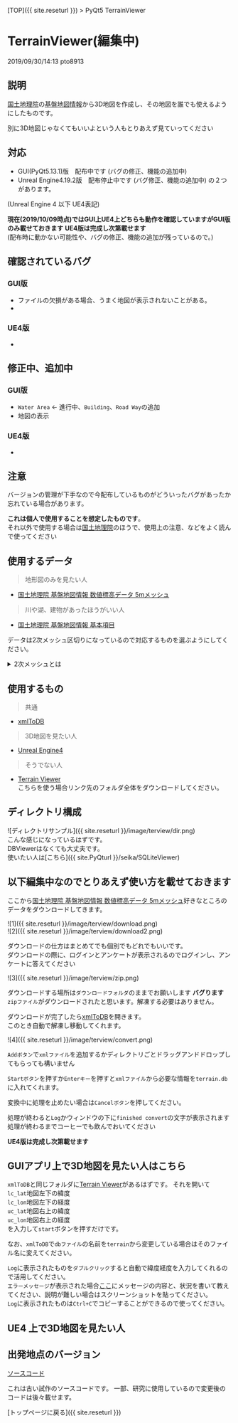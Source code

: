 [TOP]({{ site.reseturl }}) > PyQt5 TerrainViewer

# TerrainViewer(編集中)
2019/09/30/14:13 pto8913

## 説明
[国土地理院](https://www.gsi.go.jp/)の[基盤地図情報](https://www.gsi.go.jp/kiban/index.html)から3D地図を作成し、その地図を誰でも使えるようにしたものです。<br>

別に3D地図じゃなくてもいいよという人もとりあえず見ていってください<br>

## 対応
* GUI(PyQt5.13.1)版　配布中です (バグの修正、機能の追加中)
* Unreal Engine4.19.2版　配布停止中です (バグ修正、機能の追加中)
の２つがあります。

(Unreal Engine 4 以下 UE4表記)

__現在(2019/10/09時点)ではGUI上UE4上どちらも動作を確認していますがGUI版のみ載せておきます__
__UE4版は完成し次第載せます__<br>
(配布時に動かない可能性や、バグの修正、機能の追加が残っているので。)

## 確認されているバグ

### GUI版
* ファイルの欠損がある場合、うまく地図が表示されないことがある。
* 

### UE4版
*

## 修正中、追加中

### GUI版
* `Water Area` <- 進行中、`Building`、`Road Way`の追加 
* 地図の表示

### UE4版
*

## 注意
バージョンの管理が下手なので今配布しているものがどういったバグがあったか忘れている場合があります。

__これは個人で使用することを想定したものです__。<br>
それ以外で使用する場合は[国土地理院](https://www.gsi.go.jp/)のほうで、使用上の注意、などをよく読んで使ってください

## 使用するデータ
> 地形図のみを見たい人
* [国土地理院 基盤地図情報 数値標高データ 5mメッシュ](https://fgd.gsi.go.jp/download/menu.php) <br>
> 川や湖、建物があったほうがいい人
* [国土地理院 基盤地図情報 基本項目](https://fgd.gsi.go.jp/download/menu.php) <br>

データは2次メッシュ区切りになっているので対応するものを選ぶようにしてください。
<details>
<summary> 2次メッシュとは </summary>

緯度を40分(2/3度), 経度を1度で区画したもの(1次メッシュ)を <br>
さらに、縦横 8 x 8 の64分割したものです。<br>
ちなみに、2次メッシュを更に 10 x 10 に分割したものを3次メッシュといいます。

</details>

## 使用するもの
> 共通
* [xmlToDB](https://drive.google.com/drive/folders/1EPOMkTa7HIAl18NlbDvFNC0UmdzbCIhz?usp=sharing)
> 3D地図を見たい人
* [Unreal Engine4](https://www.unrealengine.com/ja/features)
> そうでない人
* [Terrain Viewer](https://drive.google.com/drive/folders/1EPOMkTa7HIAl18NlbDvFNC0UmdzbCIhz?usp=sharing)<br>
こちらを使う場合リンク先のフォルダ全体をダウンロードしてください。

## ディレクトリ構成
![ディレクトリサンプル]({{ site.reseturl }}/image/terview/dir.png)<br>
こんな感じになっているはずです。<br>
DBViewerはなくても大丈夫です。<br>
使いたい人は[こちら]({{ site.PyQturl }}/seika/SQLiteViewer)<br>

## 以下編集中なのでとりあえず使い方を載せておきます

ここから[国土地理院 基盤地図情報 数値標高データ 5mメッシュ](https://fgd.gsi.go.jp/download/menu.php)好きなところのデータをダウンロードしてきます。<br>

![1]({{ site.reseturl }}/image/terview/download.png) <br>
![2]({{ site.reseturl }}/image/terview/download2.png) <br>

ダウンロードの仕方はまとめてでも個別でもどれでもいいです。<br>
ダウンロードの際に、ログインとアンケートが表示されるのでログインし、アンケートに答えてください<br>

![3]({{ site.reseturl }}/image/terview/zip.png) <br>

ダウンロードする場所は`ダウンロードフォルダ`のままでお願いします __バグります__<br>
`zipファイル`がダウンロードされたと思います。解凍する必要はありません。<br>

ダウンロードが完了したら[xmlToDB](https://drive.google.com/drive/folders/1EPOMkTa7HIAl18NlbDvFNC0UmdzbCIhz?usp=sharing)を開きます。<br>
このとき自動で解凍し移動してくれます。<br>

![4]({{ site.reseturl }}/image/terview/convert.png) <br>

`Addボタン`で`xmlファイル`を追加するかディレクトリごとドラッグアンドドロップしてもらっても構いません<br>

`Startボタン`を押すか`Enterキー`を押すと`xmlファイル`から必要な情報を`terrain.db`に入れてくれます。<br>

変換中に処理を止めたい場合は`Cancelボタン`を押してください。<br>

処理が終わると`Log`かウィンドウの下に`finished convert`の文字が表示されます<br>
処理が終わるまでコーヒーでも飲んでおいてください<br>

__UE4版は完成し次第載せます__

## GUIアプリ上で3D地図を見たい人はこちら

`xmlToDB`と同じフォルダに[Terrain Viewer](https://drive.google.com/drive/folders/1EPOMkTa7HIAl18NlbDvFNC0UmdzbCIhz?usp=sharing)があるはずです。
それを開いて<br>
`lc_lat`地図左下の緯度<br>
`lc_lon`地図左下の経度<br>
`uc_lat`地図右上の緯度<br>
`uc_lon`地図右上の経度<br>
を入力して`start`ボタンを押すだけです。<br>

なお、`xmlToDB`で`dbファイル`の名前を`terrain`から変更している場合はそのファイル名に変えてください。<br>

`Log`に表示されたものを`ダブルクリック`すると自動で緯度経度を入力してくれるので活用してください。<br>
`エラーメッセージ`が表示された場合[ここ](https://github.com/pto8913/pto8913/issues)にメッセージの内容と、状況を書いて教えてください、説明が難しい場合はスクリーンショットを貼ってください。<br>
`Log`に表示されたものは`Ctrl+C`でコピーすることができるので使ってください。<br>

## UE4 上で3D地図を見たい人


## 出発地点のバージョン

[ソースコード](https://github.com/pto8913/PyQt5-s-tools/tree/master/Topographic%20map)

これは古い試作のソースコードです。
一部、研究に使用しているので変更後のコードは後々載せます。

[トップページに戻る]({{ site.reseturl }})
